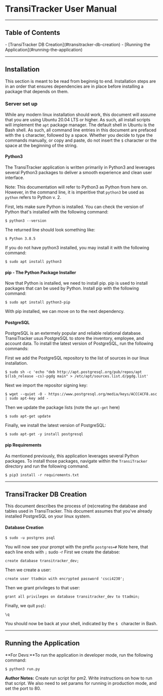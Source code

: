 
<h1>TransiTracker User Manual</h1>

---

<h2>Table of Contents </h2>
- [TransiTracker DB Creation](#transitracker-db-creation)
- [Running the Application](#running-the-application)



---
<h2>Installation</h2>


This section is meant to be read from beginnig to end. Installation steps are in an order that ensures dependencies are in place before installing a package that depends on them.  



<h3>Server set up</h3>


While any modern linux installation should work, this document will assume that you are using Ubuntu 20.04 LTS or higher. As such, all install scripts will implement the ```apt``` package manager. The default shell in Ubuntu is the Bash shell. As such, all command line entries in this document are prefaced with the ```$``` character, followed by a space. Whether you decide to type the commands manually, or copy and paste, do not insert the ```$``` character or the space at the beginning of the string. 

<h4>Python3</h4>

The TransiTracker application is written primarily in Python3 and leverages several Python3 packages to deliver a smooth experience and clean user interface. 

Note: This documentation will refer to Python3 as Python from here on. However, in the command line, it is imperitive that ```python3``` be used as ```python``` refers to Python v. 2.

First, lets make sure Python is installed. You can check the version of Python that's installed with the following command:

```
$ python3 --version
```

The returned line should look something like:
```
$ Python 3.8.5
```


If you do not have python3 installed, you may install it with the following command:

```
$ sudo apt install python3
```

<h4>pip - The Python Package Installer</h4>

Now that Python is installed, we need to install pip. pip is used to install packages that can be used by Python. Install pip with the following command:

```
$ sudo apt install python3-pip
```

With pip installed, we can move on to the next dependency. 


<h4>PostgreSQL</h4>

PostgreSQL is an extermely popular and reliable relational database. TransiTracker usus PostgreSQL to store the inventory, employee, and account data. To install the latest version of PostgreSQL, run the following commands:


First we add the PostgreSQL repository to the list of sources in our linux installation.
```
$ sudo sh -c 'echo "deb http://apt.postgresql.org/pub/repos/apt $(lsb_release -cs)-pgdg main" > /etc/apt/sources.list.d/pgdg.list'
```

Next we import the repositor signing key:

```
$ wget --quiet -O - https://www.postgresql.org/media/keys/ACCC4CF8.asc | sudo apt-key add -
```

Then we update the package lists (note the ```apt-get``` here)
```
$ sudo apt-get update
```

Finally, we install the latest version of PostgreSQL:

```
$ sudo apt-get -y install postgresql
```

<h4>pip Requirements</h4>

As mentioned previously, this application leverages several Python packages. To install those packages, navigate within the ```TransiTracker``` directory and run the following command.

```
$ pip3 install -r requirements.txt
```




---
TransiTracker DB Creation
---


This document describes the process of (re)creating the database and tables used in
TransiTracker. This document assumes that you've already installed PostgreSQL on your linux
system. 

<h4>Database Creation</h4>

```
$ sudo -u postgres psql 
```
You will now see your prompt with the prefix ```postgres=#``` 
Note here, that each line ends with ```;```
sudo -r
First we create the databse:
```
create database transitracker_dev;
```

Then we create a user:
```
create user ttadmin with encrypted password 'csci4230';
```

Then we grant privileges to that user:
```
grant all privileges on database transitracker_dev to ttadmin;
```

Finally, we quit ```psql```:
```
\q 
```

You should now be back at your shell, indicated by the ```$ ``` character in Bash.





---
Running the Application
---
**For Devs:**To run the application in developer mode, run the following command:

```
$ python3 run.py
```



**Author Notes:** 
 Create run script for pm2. Write instructions on how to run that script. We also need to set params for running in production mode, and set the port to 80.


